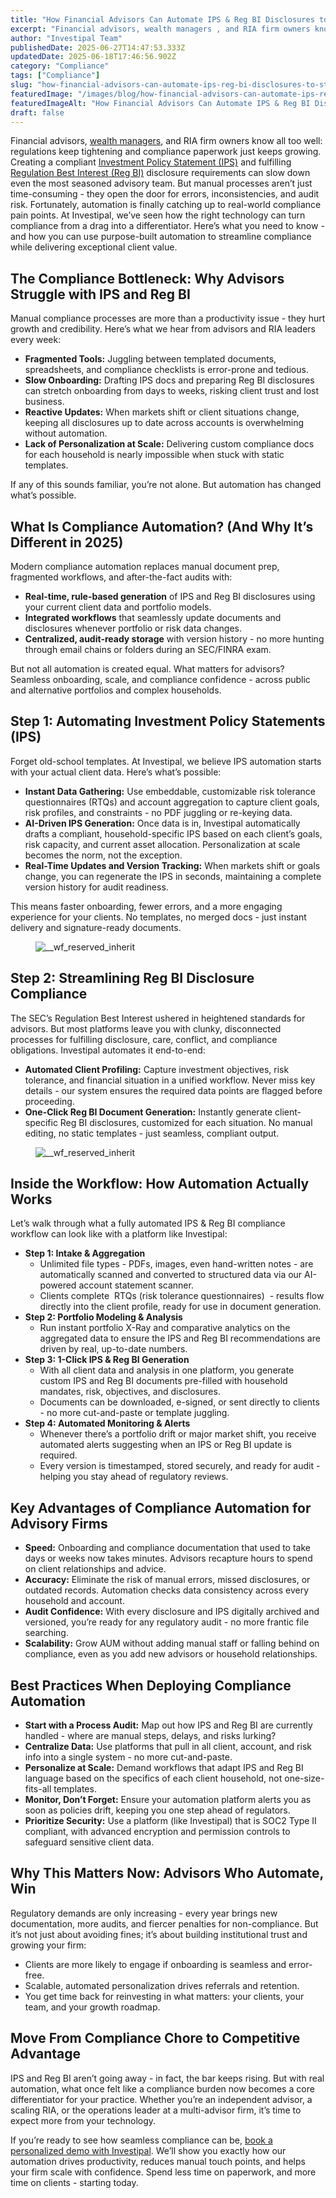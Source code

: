 ```yaml
---
title: "How Financial Advisors Can Automate IPS & Reg BI Disclosures to Streamline Compliance"
excerpt: "Financial advisors, wealth managers , and RIA firm owners know all too well: regulations keep tightening and compliance paperwork just keeps growing."
author: "Investipal Team"
publishedDate: 2025-06-27T14:47:53.333Z
updatedDate: 2025-06-18T17:46:56.902Z
category: "Compliance"
tags: ["Compliance"]
slug: "how-financial-advisors-can-automate-ips-reg-bi-disclosures-to-streamline-compliance"
featuredImage: "/images/blog/how-financial-advisors-can-automate-ips-reg-bi-disclosures-to-streamline-compliance__6852fae0ceb4eda4f5565ee8_Screen_20Shot_202024-09-05_20at_204.11.37_20PM.png"
featuredImageAlt: "How Financial Advisors Can Automate IPS & Reg BI Disclosures to Streamline Compliance"
draft: false
---
```

<p id="">Financial advisors, <a href="/segments/wealth-managers">wealth managers</a>, and RIA firm owners know all too well: regulations keep tightening and compliance paperwork just keeps growing. Creating a compliant <a href="/features/investment-policy-statements">Investment Policy Statement (IPS)</a> and fulfilling <a href="/features/regulation-best-interest-generator">Regulation Best Interest (Reg BI)</a> disclosure requirements can slow down even the most seasoned advisory team. But manual processes aren’t just time-consuming - they open the door for errors, inconsistencies, and audit risk. Fortunately, automation is finally catching up to real-world compliance pain points. At Investipal, we’ve seen how the right technology can turn compliance from a drag into a differentiator. Here’s what you need to know&nbsp;- and how you can use purpose-built automation to streamline compliance while delivering exceptional client value.</p><h2 id="">The Compliance Bottleneck: Why Advisors Struggle with IPS and Reg BI</h2><p id="">Manual compliance processes are more than a productivity issue - they hurt growth and credibility. Here’s what we hear from advisors and RIA leaders every week:</p><ul id=""><li id=""><strong id="">Fragmented Tools:</strong> Juggling between templated documents, spreadsheets, and compliance checklists is error-prone and tedious.</li><li id=""><strong id="">Slow Onboarding:</strong> Drafting IPS docs and preparing Reg BI disclosures can stretch onboarding from days to weeks, risking client trust and lost business.</li><li id=""><strong id="">Reactive Updates:</strong> When markets shift or client situations change, keeping all disclosures up to date across accounts is overwhelming without automation.</li><li id=""><strong id="">Lack of Personalization at Scale:</strong> Delivering custom compliance docs for each household is nearly impossible when stuck with static templates.</li></ul><p id="">If any of this sounds familiar, you’re not alone. But automation has changed what’s possible.</p><h2 id="">What Is Compliance Automation? (And Why It’s Different in 2025)</h2><p id="">Modern compliance automation replaces manual document prep, fragmented workflows, and after-the-fact audits with:</p><ul id=""><li id=""><strong id="">Real-time, rule-based generation</strong> of IPS and Reg BI disclosures using your current client data and portfolio models.</li><li id=""><strong id="">Integrated workflows</strong> that seamlessly update documents and disclosures whenever portfolio or risk data changes.</li><li id=""><strong id="">Centralized, audit-ready storage</strong> with version history - no more hunting through email chains or folders during an SEC/FINRA exam.</li></ul><p id="">But not all automation is created equal. What matters for advisors? Seamless onboarding, scale, and compliance confidence - across public and alternative portfolios and complex households.</p><h2 id="">Step 1: Automating Investment Policy Statements (IPS)</h2><p id="">Forget old-school templates. At Investipal, we believe IPS automation starts with your actual client data. Here’s what’s possible:</p><ul id=""><li id=""><strong id="">Instant Data Gathering:</strong> Use embeddable, customizable risk tolerance questionnaires (RTQs) and account aggregation to capture client goals, risk profiles, and constraints - no PDF juggling or re-keying data.</li><li id=""><strong id="">AI-Driven IPS Generation:</strong> Once data is in, Investipal automatically drafts a compliant, household-specific IPS based on each client’s goals, risk capacity, and current asset allocation. Personalization at scale becomes the norm, not the exception.</li><li id=""><strong id="">Real-Time Updates and Version Tracking:</strong> When markets shift or goals change, you can regenerate the IPS in seconds, maintaining a complete version history for audit readiness.</li></ul><p id="">This means faster onboarding, fewer errors, and a more engaging experience for your clients. No templates, no merged docs - just instant delivery and signature-ready documents.</p><figure id="" class="w-richtext-figure-type-image w-richtext-align-fullwidth" style="max-width:3358px" data-rt-type="image" data-rt-align="fullwidth" data-rt-max-width="3358px"><div id=""><img src="/images/blog/how-financial-advisors-can-automate-ips-reg-bi-disclosures-to-streamline-compliance__6852fae0ceb4eda4f5565ee8_Screen_20Shot_202024-09-05_20at_204.11.37_20PM.png" loading="lazy" alt="__wf_reserved_inherit" width="auto" height="auto" id=""></div></figure><h2 id="">Step 2: Streamlining Reg BI Disclosure Compliance</h2><p id="">The SEC’s Regulation Best Interest ushered in heightened standards for advisors. But most platforms leave you with clunky, disconnected processes for fulfilling disclosure, care, conflict, and compliance obligations. Investipal automates it end-to-end:</p><ul id=""><li id=""><strong id="">Automated Client Profiling:</strong> Capture investment objectives, risk tolerance, and financial situation in a unified workflow. Never miss key details - our system ensures the required data points are flagged before proceeding.</li><li id=""><strong id="">One-Click Reg BI Document Generation:</strong> Instantly generate client-specific Reg BI disclosures, customized for each situation. No manual editing, no static templates - just seamless, compliant output.</li></ul><figure id="" class="w-richtext-figure-type-image w-richtext-align-fullwidth" style="max-width:2240px" data-rt-type="image" data-rt-align="fullwidth" data-rt-max-width="2240px"><div id=""><img src="/images/blog/how-financial-advisors-can-automate-ips-reg-bi-disclosures-to-streamline-compliance__67e6b898d4c1c37afcd339a8_Investipal_20Regulation_20Best_20Interest_20AI_20Generator.png" loading="lazy" alt="__wf_reserved_inherit" width="auto" height="auto" id=""></div></figure><h2 id="">Inside the Workflow: How Automation Actually Works</h2><p id="">Let’s walk through what a fully automated IPS & Reg BI compliance workflow can look like with a platform like Investipal:</p><ul id=""><li id=""><strong id="">Step 1: Intake & Aggregation</strong><ul id=""><li id="">Unlimited file types - PDFs, images, even hand-written notes - are automatically scanned and converted to structured data via our AI-powered account statement scanner.</li><li id="">Clients complete &nbsp;RTQs (risk tolerance questionnaires) &nbsp;- results flow directly into the client profile, ready for use in document generation.</li></ul></li><li id=""><strong id="">Step 2: Portfolio Modeling & Analysis</strong><ul id=""><li id="">Run instant portfolio X-Ray and comparative analytics on the aggregated data to ensure the IPS and Reg BI recommendations are driven by real, up-to-date numbers.</li></ul></li><li id=""><strong id="">Step 3: 1-Click IPS & Reg BI Generation</strong><ul id=""><li id="">With all client data and analysis in one platform, you generate custom IPS and Reg BI documents pre-filled with household mandates, risk, objectives, and disclosures.</li><li id="">Documents can be downloaded, e-signed, or sent directly to clients - no more cut-and-paste or template juggling.</li></ul></li><li id=""><strong id="">Step 4: Automated Monitoring & Alerts</strong><ul id=""><li id="">Whenever there’s a portfolio drift or major market shift, you receive automated alerts suggesting when an IPS or Reg BI update is required.</li><li id="">Every version is timestamped, stored securely, and ready for audit - helping you stay ahead of regulatory reviews.</li></ul></li></ul><h2 id="">Key Advantages of Compliance Automation for Advisory Firms</h2><ul id=""><li id=""><strong id="">Speed:</strong> Onboarding and compliance documentation that used to take days or weeks now takes minutes. Advisors recapture hours to spend on client relationships and advice.</li><li id=""><strong id="">Accuracy:</strong> Eliminate the risk of manual errors, missed disclosures, or outdated records. Automation checks data consistency across every household and account.</li><li id=""><strong id="">Audit Confidence:</strong> With every disclosure and IPS digitally archived and versioned, you’re ready for any regulatory audit - no more frantic file searching.</li><li id=""><strong id="">Scalability:</strong> Grow AUM without adding manual staff or falling behind on compliance, even as you add new advisors or household relationships.</li></ul><h2 id="">Best Practices When Deploying Compliance Automation</h2><ul id=""><li id=""><strong id="">Start with a Process Audit:</strong> Map out how IPS and Reg BI are currently handled - where are manual steps, delays, and risks lurking?</li><li id=""><strong id="">Centralize Data:</strong> Use platforms that pull in all client, account, and risk info into a single system - no more cut-and-paste.</li><li id=""><strong id="">Personalize at Scale:</strong> Demand workflows that adapt IPS and Reg BI language based on the specifics of each client household, not one-size-fits-all templates.</li><li id=""><strong id="">Monitor, Don’t Forget:</strong> Ensure your automation platform alerts you as soon as policies drift, keeping you one step ahead of regulators.</li><li id=""><strong id="">Prioritize Security:</strong> Use a platform (like Investipal) that is SOC2 Type II compliant, with advanced encryption and permission controls to safeguard sensitive client data.</li></ul><h2 id="">Why This Matters Now: Advisors Who Automate, Win</h2><p id="">Regulatory demands are only increasing - every year brings new documentation, more audits, and fiercer penalties for non-compliance. But it’s not just about avoiding fines; it’s about building institutional trust and growing your firm:</p><ul id=""><li id="">Clients are more likely to engage if onboarding is seamless and error-free.</li><li id="">Scalable, automated personalization drives referrals and retention.</li><li id="">You get time back for reinvesting in what matters: your clients, your team, and your growth roadmap.</li></ul><h2 id="">Move From Compliance Chore to Competitive Advantage</h2><p id="">IPS and Reg BI aren’t going away - in fact, the bar keeps rising. But with real automation, what once felt like a compliance burden now becomes a core differentiator for your practice. Whether you’re an independent advisor, a scaling RIA, or the operations leader at a multi-advisor firm, it’s time to expect more from your technology.</p><p id="">If you’re ready to see how seamless compliance can be, <a href="/book-a-demo" id="">book a personalized demo with Investipal</a>. We’ll show you exactly how our automation drives productivity, reduces manual touch points, and helps your firm scale with confidence. Spend less time on paperwork, and more time on clients - starting today.</p>